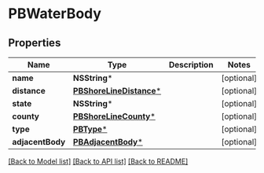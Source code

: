 # PBWaterBody

## Properties
Name | Type | Description | Notes
------------ | ------------- | ------------- | -------------
**name** | **NSString*** |  | [optional] 
**distance** | [**PBShoreLineDistance***](PBShoreLineDistance.md) |  | [optional] 
**state** | **NSString*** |  | [optional] 
**county** | [**PBShoreLineCounty***](PBShoreLineCounty.md) |  | [optional] 
**type** | [**PBType***](PBType.md) |  | [optional] 
**adjacentBody** | [**PBAdjacentBody***](PBAdjacentBody.md) |  | [optional] 

[[Back to Model list]](../README.md#documentation-for-models) [[Back to API list]](../README.md#documentation-for-api-endpoints) [[Back to README]](../README.md)


